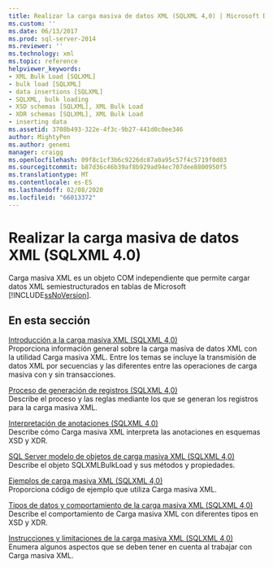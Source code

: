 ```yaml
---
title: Realizar la carga masiva de datos XML (SQLXML 4,0) | Microsoft Docs
ms.custom: ''
ms.date: 06/13/2017
ms.prod: sql-server-2014
ms.reviewer: ''
ms.technology: xml
ms.topic: reference
helpviewer_keywords:
- XML Bulk Load [SQLXML]
- bulk load [SQLXML]
- data insertions [SQLXML]
- SQLXML, bulk loading
- XSD schemas [SQLXML], XML Bulk Load
- XDR schemas [SQLXML], XML Bulk Load
- inserting data
ms.assetid: 3708b493-322e-4f3c-9b27-441d0c0ee346
author: MightyPen
ms.author: genemi
manager: craigg
ms.openlocfilehash: 09f8c1cf3b6c9226dc87a0a95c57f4c5719f0d03
ms.sourcegitcommit: b87d36c46b39af8b929ad94ec707dee8800950f5
ms.translationtype: MT
ms.contentlocale: es-ES
ms.lasthandoff: 02/08/2020
ms.locfileid: "66013372"
---
```

# <a name="performing-bulk-load-of-xml-data-sqlxml-40"></a>Realizar la carga masiva de datos XML (SQLXML 4.0)
  Carga masiva XML es un objeto COM independiente que permite cargar datos XML semiestructurados en tablas de Microsoft [!INCLUDE[ssNoVersion](../../../includes/ssnoversion-md.md)].  
  
## <a name="in-this-section"></a>En esta sección  
 [Introducción a la carga masiva XML &#40;SQLXML 4,0&#41;](introduction-to-xml-bulk-load-sqlxml-4-0.md)  
 Proporciona información general sobre la carga masiva de datos XML con la utilidad Carga masiva XML. Entre los temas se incluye la transmisión de datos XML por secuencias y las diferentes entre las operaciones de carga masiva con y sin transacciones.  
  
 [Proceso de generación de registros &#40;SQLXML 4,0&#41;](record-generation-process-sqlxml-4-0.md)  
 Describe el proceso y las reglas mediante los que se generan los registros para la carga masiva XML.  
  
 [Interpretación de anotaciones &#40;SQLXML 4,0&#41;](annotation-interpretation-sqlxml-4-0.md)  
 Describe cómo Carga masiva XML interpreta las anotaciones en esquemas XSD y XDR.  
  
 [SQL Server modelo de objetos de carga masiva XML &#40;SQLXML 4,0&#41;](sql-server-xml-bulk-load-object-model-sqlxml-4-0.md)  
 Describe el objeto SQLXMLBulkLoad y sus métodos y propiedades.  
  
 [Ejemplos de carga masiva XML &#40;SQLXML 4,0&#41;](xml-bulk-load-examples-sqlxml-4-0.md)  
 Proporciona código de ejemplo que utiliza Carga masiva XML.  
  
 [Tipos de datos y comportamiento de la carga masiva XML &#40;SQLXML 4,0&#41;](data-types-and-xml-bulk-load-behavior-sqlxml-4-0.md)  
 Describe el comportamiento de Carga masiva XML con diferentes tipos en XSD y XDR.  
  
 [Instrucciones y limitaciones de la carga masiva XML &#40;SQLXML 4,0&#41;](guidelines-and-limitations-of-xml-bulk-load-sqlxml-4-0.md)  
 Enumera algunos aspectos que se deben tener en cuenta al trabajar con Carga masiva XML.  
  
  
